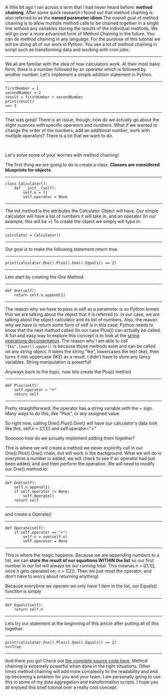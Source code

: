 A little bit ago I ran across a term that I had never heard before: **method chaining**. After some quick research I found out that method chaining is also referred to as the **named parameter idiom** The overall goal of method chaining is to allow multiple method calls to be chained together in a single line without any variables storing the results of the individual methods. We will go over a more advanced form of Method Chaining in the future. You can do method chaining in any language. For the purpose of this tutorial we will be doing all of our work in Python. You see a lot of method chaining in script such as transforming data and working with cron jobs.

---
We all are familiar with the idea of how calculators work. At their most basic form, there is a number followed by an operator which is followed by another number. Let's implement a simple addition statement in Python.

---
```
firstNumber = 1
secondNumber = 2
result = firstNumber + secondNumber
print(result)
>>> 3
```

---

That was great! There is an issue, though, how do we actually go about the slight nuances with specific operators and numbers. What if we wanted to change the order of the numbers, add an additional number, work with multiple operators? There is a lot that we want to do.

<br>

Let's solve some of your worries with method chaining!

The first thing we are going to do is create a class. **Classes are considered blueprints for objects.**

---
```
class Calculator():
    def __init__(self):
        self.n = []
        self.operator = None
```
---
The init method is the attributes the Calculator Object will have. Our simple calculator will have a list of numbers it will take in, and an operator (in our example, this will be +) To create the object we simply will type in: 

---
```
calculator = Calculator()
``` 
---
Our goal is to make the following statement return true.

---
```
print(calculator.One().Plus().One().Equals() == 2) 
```
---
Lets start by creating the One Method:

---
```
def One(self):
    return self.n.append(1)
```
---
The reason why we have to pass in self as a parameter is so Python knows that we are talking about the object that it is referred to. In our case, we are talking about the object calculator and its list of numbers. Also, the reason why we have to return some form of self is in this case, Python needs to know that the next method called (In our case Plus()) can actually be called. A fun and easy way to explore this concept is to look at the [string operations documentation](https://docs.python.org/2/library/string.html). The reason why I am able to call ```"Ike".lower().upper()``` is because those methods exist and can be called on any string object. It takes the string "Ike", lowercases the text (ike), then turns it into uppercase (IKE) as a result. I didn't have to store any fancy variables. String manipulation is powerful!

Anyways back to the topic, now lets create the Plus() method

---
```
def Plus(self):
    self.operator = "+"
    return self
```
---

Pretty straightforward, the operator has a string variable with the + sign. Many ways to do this, like "Plus", or any assigned value.

So right now, calling One().Plus().One() will have our calculator's data look like this: self.n = [[1,1]] and self.operator="+"

Soooooo how do we actually implement adding them together?

This is where we will create a method we never explicitly call in our One().Plus().One() chain, but will work in the background.
What we will do is everytime a number is added, we will check to see if an operator had just been added, and and then perform the operation. We will need to modify our One() method to:

---
```
def One(self):
    self.n.append(1)
    if self.operator != None:
        self.Operate()
    return self
```
---
and create a Operate()

---
```
def Operate(self):
    if self.operator == "+":
        self.n = sum(self.n)
        self.operator = None
```
---
This is where the magic happens. Because we are appending numbers to a list, we can **store the result of our equations WITHIN the list** so our first number in our list will always be our running total.  This meanas n = [[1,1]], once it gets operated on, n = [[2]]. Then we just reset the operator, and don't have to worry about returning anything!

Because everytime we operate we only have 1 item in the list, our Equals() function is simply

---
```
def Equals(self):
    return self.n
```
---
Lets try our statement at the beginning of this article after putting all of this together.

---
```
print(calculator.One().Plus().One().Equals() == 2) 
>>>True
```
---

And there you go! Check out [the complete source code here.](https://github.com/IkePCampbell/CoffeeWithCloudTutorials) Method chaining is extremely powerful when done in the right situations. Other times method chaining will add more complexity to the readability and end up becoming a problem for you and your team. I am personally going to use this in some of my data aggregation and transformation scripts. I hope you all enjoyed this brief tutorial over a really cool concept.